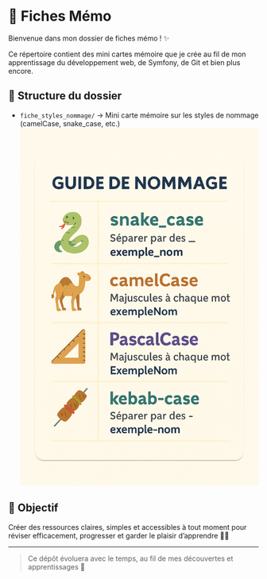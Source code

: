 # 📁 Fiches Mémo

Bienvenue dans mon dossier de fiches mémo ! ✨

Ce répertoire contient des mini cartes mémoire que je crée au fil de mon apprentissage du développement web, de Symfony, de Git et bien plus encore.

## 📂 Structure du dossier

- `fiche_styles_nommage/` → Mini carte mémoire sur les styles de nommage (camelCase, snake_case, etc.) ![Guide des styles de nommage](fiche_styles_nommage/guide_nommage.png)



## 📌 Objectif

Créer des ressources claires, simples et accessibles à tout moment pour réviser efficacement, progresser et garder le plaisir d’apprendre 🧠💡

---

> Ce dépôt évoluera avec le temps, au fil de mes découvertes et apprentissages 💜
